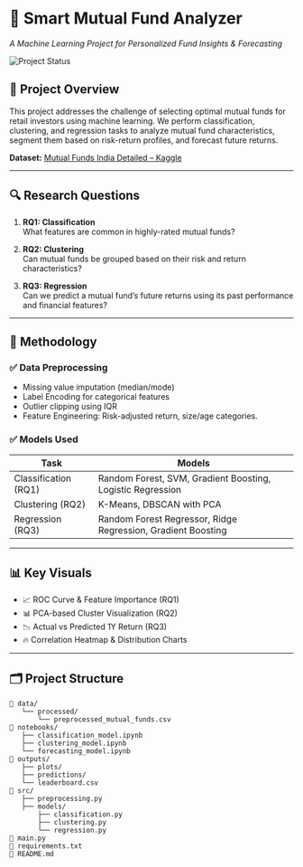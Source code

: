 # 🧠 Smart Mutual Fund Analyzer
*A Machine Learning Project for Personalized Fund Insights & Forecasting*

![Project Status](https://img.shields.io/badge/status-Completed-brightgreen)

## 📌 Project Overview

This project addresses the challenge of selecting optimal mutual funds for retail investors using machine learning. We perform classification, clustering, and regression tasks to analyze mutual fund characteristics, segment them based on risk-return profiles, and forecast future returns.

**Dataset:** [Mutual Funds India Detailed – Kaggle](https://www.kaggle.com/datasets/ravibarnawal/mutual-funds-india-detailed)

---

## 🔍 Research Questions

1. **RQ1: Classification**  
   What features are common in highly-rated mutual funds?

2. **RQ2: Clustering**  
   Can mutual funds be grouped based on their risk and return characteristics?

3. **RQ3: Regression**  
   Can we predict a mutual fund’s future returns using its past performance and financial features?

---

## 🧪 Methodology

### ✅ Data Preprocessing
- Missing value imputation (median/mode)
- Label Encoding for categorical features
- Outlier clipping using IQR
- Feature Engineering: Risk-adjusted return, size/age categories.

### ✅ Models Used
| Task | Models |
|------|--------|
| Classification (RQ1) | Random Forest, SVM, Gradient Boosting, Logistic Regression |
| Clustering (RQ2) | K-Means, DBSCAN with PCA |
| Regression (RQ3) | Random Forest Regressor, Ridge Regression, Gradient Boosting |

---

## 📊 Key Visuals

- 📈 ROC Curve & Feature Importance (RQ1)
- 📊 PCA-based Cluster Visualization (RQ2)
- 📉 Actual vs Predicted 1Y Return (RQ3)
- 🔥 Correlation Heatmap & Distribution Charts

---

## 🗂️ Project Structure

```plaintext
📁 data/
   └── processed/
       └── preprocessed_mutual_funds.csv
📁 notebooks/
   ├── classification_model.ipynb
   ├── clustering_model.ipynb
   └── forecasting_model.ipynb
📁 outputs/
   ├── plots/
   ├── predictions/
   └── leaderboard.csv
📁 src/
   ├── preprocessing.py
   ├── models/
       ├── classification.py
       ├── clustering.py
       └── regression.py
📄 main.py
📄 requirements.txt
📄 README.md
